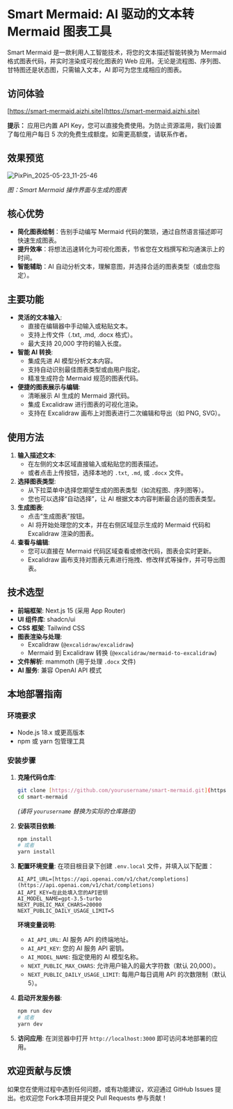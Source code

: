 # Smart Mermaid: AI 驱动的文本转 Mermaid 图表工具

Smart Mermaid 是一款利用人工智能技术，将您的文本描述智能转换为 Mermaid 格式图表代码，并实时渲染成可视化图表的 Web 应用。无论是流程图、序列图、甘特图还是状态图，只需输入文本，AI 即可为您生成相应的图表。

## 访问体验

[https://smart-mermaid.aizhi.site](https://smart-mermaid.aizhi.site)

**提示：** 应用已内置 API Key，您可以直接免费使用。为防止资源滥用，我们设置了每位用户每日 5 次的免费生成额度。如需更高额度，请联系作者。

## 效果预览

![PixPin_2025-05-23_11-25-46](https://github.com/user-attachments/assets/7ad74f73-68f3-499f-bcb4-f2b3e67336e8)

*图：Smart Mermaid 操作界面与生成的图表*

## 核心优势

* **简化图表绘制**：告别手动编写 Mermaid 代码的繁琐，通过自然语言描述即可快速生成图表。
* **提升效率**：将想法迅速转化为可视化图表，节省您在文档撰写和沟通演示上的时间。
* **智能辅助**：AI 自动分析文本，理解意图，并选择合适的图表类型（或由您指定）。

## 主要功能

* **灵活的文本输入**:
    * 直接在编辑器中手动输入或粘贴文本。
    * 支持上传文件（.txt, .md, .docx 格式）。
    * 最大支持 20,000 字符的输入长度。
* **智能 AI 转换**:
    * 集成先进 AI 模型分析文本内容。
    * 支持自动识别最佳图表类型或由用户指定。
    * 精准生成符合 Mermaid 规范的图表代码。
* **便捷的图表展示与编辑**:
    * 清晰展示 AI 生成的 Mermaid 源代码。
    * 集成 Excalidraw 进行图表的可视化渲染。
    * 支持在 Excalidraw 画布上对图表进行二次编辑和导出（如 PNG, SVG）。

## 使用方法

1.  **输入描述文本**:
    * 在左侧的文本区域直接输入或粘贴您的图表描述。
    * 或者点击上传按钮，选择本地的 `.txt`, `.md`, 或 `.docx` 文件。
2.  **选择图表类型**:
    * 从下拉菜单中选择您期望生成的图表类型（如流程图、序列图等）。
    * 您也可以选择“自动选择”，让 AI 根据文本内容判断最合适的图表类型。
3.  **生成图表**:
    * 点击“生成图表”按钮。
    * AI 将开始处理您的文本，并在右侧区域显示生成的 Mermaid 代码和 Excalidraw 渲染的图表。
4.  **查看与编辑**:
    * 您可以直接在 Mermaid 代码区域查看或修改代码，图表会实时更新。
    * Excalidraw 画布支持对图表元素进行拖拽、修改样式等操作，并可导出图表。

## 技术选型

* **前端框架**: Next.js 15 (采用 App Router)
* **UI 组件库**: shadcn/ui
* **CSS 框架**: Tailwind CSS
* **图表渲染与处理**:
    * Excalidraw (`@excalidraw/excalidraw`)
    * Mermaid 到 Excalidraw 转换 (`@excalidraw/mermaid-to-excalidraw`)
* **文件解析**: mammoth (用于处理 `.docx` 文件)
* **AI 服务**: 兼容 OpenAI API 模式

## 本地部署指南

### 环境要求

* Node.js 18.x 或更高版本
* npm 或 yarn 包管理工具

### 安装步骤

1.  **克隆代码仓库**:
    ```bash
    git clone [https://github.com/yourusername/smart-mermaid.git](https://github.com/yourusername/smart-mermaid.git)
    cd smart-mermaid
    ```
    *(请将 `yourusername` 替换为实际的仓库路径)*

2.  **安装项目依赖**:
    ```bash
    npm install
    # 或者
    yarn install
    ```

3.  **配置环境变量**:
    在项目根目录下创建 `.env.local` 文件，并填入以下配置：
    ```plaintext
    AI_API_URL=[https://api.openai.com/v1/chat/completions](https://api.openai.com/v1/chat/completions)
    AI_API_KEY=在此处填入您的API密钥
    AI_MODEL_NAME=gpt-3.5-turbo
    NEXT_PUBLIC_MAX_CHARS=20000
    NEXT_PUBLIC_DAILY_USAGE_LIMIT=5
    ```

    **环境变量说明**:
    * `AI_API_URL`: AI 服务 API 的终端地址。
    * `AI_API_KEY`: 您的 AI 服务 API 密钥。
    * `AI_MODEL_NAME`: 指定使用的 AI 模型名称。
    * `NEXT_PUBLIC_MAX_CHARS`: 允许用户输入的最大字符数（默认 20,000）。
    * `NEXT_PUBLIC_DAILY_USAGE_LIMIT`: 每用户每日调用 API 的次数限制（默认 5）。

4.  **启动开发服务器**:
    ```bash
    npm run dev
    # 或者
    yarn dev
    ```

5.  **访问应用**:
    在浏览器中打开 `http://localhost:3000` 即可访问本地部署的应用。



## 欢迎贡献与反馈

如果您在使用过程中遇到任何问题，或有功能建议，欢迎通过 GitHub Issues 提出。也欢迎您 Fork本项目并提交 Pull Requests 参与贡献！
